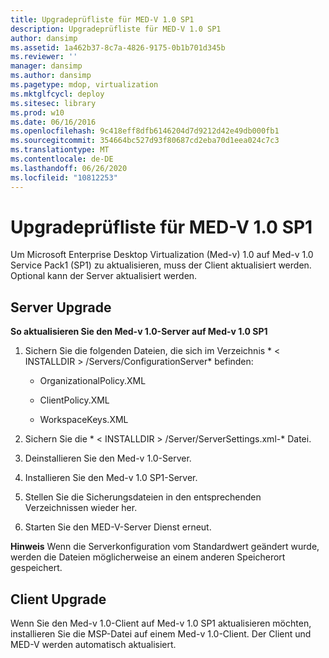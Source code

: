 ```yaml
---
title: Upgradeprüfliste für MED-V 1.0 SP1
description: Upgradeprüfliste für MED-V 1.0 SP1
author: dansimp
ms.assetid: 1a462b37-8c7a-4826-9175-0b1b701d345b
ms.reviewer: ''
manager: dansimp
ms.author: dansimp
ms.pagetype: mdop, virtualization
ms.mktglfcycl: deploy
ms.sitesec: library
ms.prod: w10
ms.date: 06/16/2016
ms.openlocfilehash: 9c418eff8dfb6146204d7d9212d42e49db000fb1
ms.sourcegitcommit: 354664bc527d93f80687cd2eba70d1eea024c7c3
ms.translationtype: MT
ms.contentlocale: de-DE
ms.lasthandoff: 06/26/2020
ms.locfileid: "10812253"
---
```

# Upgradeprüfliste für MED-V 1.0 SP1


Um Microsoft Enterprise Desktop Virtualization (Med-v) 1.0 auf Med-v 1.0 Service Pack1 (SP1) zu aktualisieren, muss der Client aktualisiert werden. Optional kann der Server aktualisiert werden.

## Server Upgrade


**So aktualisieren Sie den Med-v 1.0-Server auf Med-v 1.0 SP1**

1.  Sichern Sie die folgenden Dateien, die sich im Verzeichnis * &lt; INSTALLDIR &gt; /Servers/ConfigurationServer* befinden:

    -   OrganizationalPolicy.XML

    -   ClientPolicy.XML

    -   WorkspaceKeys.XML

2.  Sichern Sie die * &lt; INSTALLDIR &gt; /Server/ServerSettings.xml-* Datei.

3.  Deinstallieren Sie den Med-v 1.0-Server.

4.  Installieren Sie den Med-v 1.0 SP1-Server.

5.  Stellen Sie die Sicherungsdateien in den entsprechenden Verzeichnissen wieder her.

6.  Starten Sie den MED-V-Server Dienst erneut.

**Hinweis**  Wenn die Serverkonfiguration vom Standardwert geändert wurde, werden die Dateien möglicherweise an einem anderen Speicherort gespeichert.

 

## Client Upgrade


Wenn Sie den Med-v 1.0-Client auf Med-v 1.0 SP1 aktualisieren möchten, installieren Sie die MSP-Datei auf einem Med-v 1.0-Client. Der Client und MED-V werden automatisch aktualisiert.

 

 





